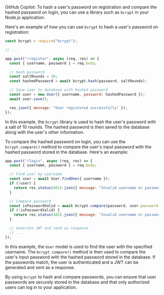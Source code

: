 GitHub Copilot: To hash a user's password on registration and compare the hashed password on login, you can use a library such as `bcrypt` in your Node.js application.

Here's an example of how you can use `bcrypt` to hash a user's password on registration:

```javascript
const bcrypt = require("bcrypt");

// ...

app.post("/register", async (req, res) => {
  const { username, password } = req.body;

  // Hash password
  const saltRounds = 10;
  const hashedPassword = await bcrypt.hash(password, saltRounds);

  // Save user to database with hashed password
  const user = new User({ username, password: hashedPassword });
  await user.save();

  res.json({ message: "User registered successfully" });
});
```

In this example, the `bcrypt` library is used to hash the user's password with a salt of 10 rounds. The hashed password is then saved to the database along with the user's other information.

To compare the hashed password on login, you can use the `bcrypt.compare()` method to compare the user's input password with the hashed password stored in the database. Here's an example:

```javascript
app.post("/login", async (req, res) => {
  const { username, password } = req.body;

  // Find user by username
  const user = await User.findOne({ username });
  if (!user) {
    return res.status(401).json({ message: "Invalid username or password" });
  }

  // Compare password
  const isPasswordValid = await bcrypt.compare(password, user.password);
  if (!isPasswordValid) {
    return res.status(401).json({ message: "Invalid username or password" });
  }

  // Generate JWT and send as response
  // ...
});
```

In this example, the `User` model is used to find the user with the specified username. The `bcrypt.compare()` method is then used to compare the user's input password with the hashed password stored in the database. If the passwords match, the user is authenticated and a JWT can be generated and sent as a response.

By using `bcrypt` to hash and compare passwords, you can ensure that user passwords are securely stored in the database and that only authorized users can log in to your application.
